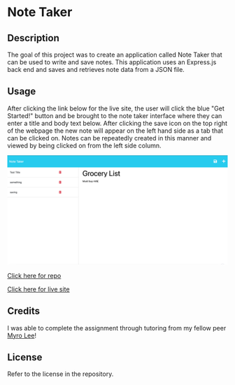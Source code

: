 # Note Taker

## Description

The goal of this project was to create an application called Note Taker that can be used to write and save notes. This application uses an Express.js back end and saves and retrieves note data from a JSON file.

## Usage

After clicking the link below for the live site, the user will click the blue "Get Started!" button and be brought to the note taker interface where they can enter a title and body text below. After clicking the save icon on the top right of the webpage the new note will appear on the left hand side as a tab that can be clicked on. Notes can be repeatedly created in this manner and viewed by being clicked on from the left side column.

<img src="https://github.com/tyler273/note-taker/blob/main/public/assets/images/ss.png" />

[Click here for repo](https://github.com/tyler273/note-taker)

[Click here for live site](https://note-taker-tjw.herokuapp.com/)

## Credits

I was able to complete the assignment through tutoring from my fellow peer [Myro Lee](https://github.com/myrojoylee)!

## License

Refer to the license in the repository.